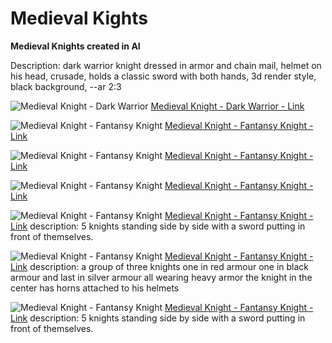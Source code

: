 # Medieval Kights
**Medieval Knights created in AI**

Description:
dark warrior knight dressed in armor and chain mail, helmet on his head, crusade, holds a classic sword with both hands, 3d render style, black background, --ar 2:3

![Medieval Knight - Dark Warrior](./0-medieval-kights-dark-warrior.jpg)
[Medieval Knight - Dark Warrior - Link](https://www.midjourney.com/jobs/04231fa3-ffa6-4d86-9bd7-2d98d03caa3f?index=0)

![Medieval Knight - Fantansy Knight](./0-1-fantasy-knight.jpg)
[Medieval Knight - Fantansy Knight - Link](https://www.midjourney.com/jobs/de64df5c-12f9-4472-b8a3-938452b8fdc9?index=0)


![Medieval Knight - Fantansy Knight](./01-knight-with-sword-looking-down.jpg)
[Medieval Knight - Fantansy Knight - Link](https://www.midjourney.com/jobs/e61b2391-5002-4e27-be0a-e4d28187ca03?index=0)


![Medieval Knight - Fantansy Knight](./0-fantasy-knight.jpg)
[Medieval Knight - Fantansy Knight - Link](https://www.midjourney.com/jobs/0721e582-8558-44da-81ad-72bfbf66ca38?index=0)

![Medieval Knight - Fantansy Knight](./five-knights-standing-with-swords-5-knights.jpg)
[Medieval Knight - Fantansy Knight - Link](https://www.midjourney.com/jobs/3688387f-5295-4f2c-b9a1-8fc00a085988?index=0)
description: 5 knights standing side by side with a sword putting in front of themselves.


![Medieval Knight - Fantansy Knight](./three-knights-with-hornes-3-knights.jpg)
[Medieval Knight - Fantansy Knight - Link](https://www.midjourney.com/jobs/bcd20d3a-717f-49e4-8b04-5b79e47faf14?index=0)
description: a group of three knights one in red armour one in black armour and last in silver armour all wearing heavy armor the knight in the center has horns attached to his helmets

![Medieval Knight - Fantansy Knight](./five-knights-standing-with-swords-5-knights.jpg)
[Medieval Knight - Fantansy Knight - Link](https://www.midjourney.com/jobs/3688387f-5295-4f2c-b9a1-8fc00a085988?index=0)
description: 5 knights standing side by side with a sword putting in front of themselves.
